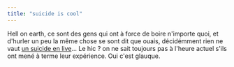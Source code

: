 ```yaml
---
title: "suicide is cool"
---
```


Hell on earth, ce sont des gens qui ont à force de boire n'importe quoi, et
d'hurler un peu la même chose se sont dit que ouais, décidémment rien ne vaut
[un suicide en live](http://www.fluctuat.net/breve.php3?id_breve=430)... Le
hic ? on ne sait toujours pas à l'heure actuel s'ils ont mené à terme leur
expérience. Oui c'est glauque.

